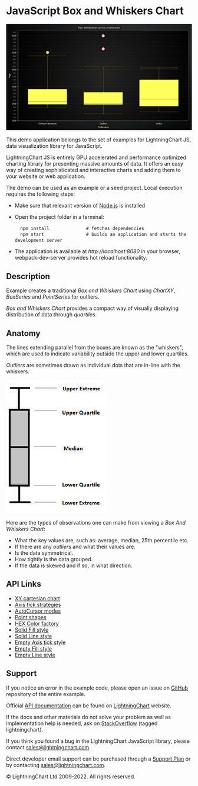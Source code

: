 # JavaScript Box and Whiskers Chart

![JavaScript Box and Whiskers Chart](boxPlot-darkGold.png)

This demo application belongs to the set of examples for LightningChart JS, data visualization library for JavaScript.

LightningChart JS is entirely GPU accelerated and performance optimized charting library for presenting massive amounts of data. It offers an easy way of creating sophisticated and interactive charts and adding them to your website or web application.

The demo can be used as an example or a seed project. Local execution requires the following steps:

-   Make sure that relevant version of [Node.js](https://nodejs.org/en/download/) is installed
-   Open the project folder in a terminal:

          npm install              # fetches dependencies
          npm start                # builds an application and starts the development server

-   The application is available at _http://localhost:8080_ in your browser, webpack-dev-server provides hot reload functionality.


## Description

Example creates a traditional _Box and Whiskers Chart_ using _ChartXY_, _BoxSeries_ and _PointSeries_ for outliers.

_Box and Whiskers Chart_ provides a compact way of visually displaying distribution of data through _quartiles_.

## Anatomy

The lines extending parallel from the boxes are known as the "whiskers", which are used to indicate variability outside the upper and lower quartiles.

_Outliers_ are sometimes drawn as individual dots that are in-line with the whiskers.

[//]: # 'IMPORTANT: The assets will not show before README.md is built - relative path is different!'

![](./assets/boxFigure.png)

Here are the types of observations one can make from viewing a _Box And Whiskers Chart_:

-   What the key values are, such as: average, median, 25th percentile etc.
-   If there are any _outliers_ and what their values are.
-   Is the data symmetrical.
-   How tightly is the data grouped.
-   If the data is skewed and if so, in what direction.


## API Links

* [XY cartesian chart]
* [Axis tick strategies]
* [AutoCursor modes]
* [Point shapes]
* [HEX Color factory]
* [Solid Fill style]
* [Solid Line style]
* [Empty Axis tick style]
* [Empty Fill style]
* [Empty Line style]


## Support

If you notice an error in the example code, please open an issue on [GitHub][0] repository of the entire example.

Official [API documentation][1] can be found on [LightningChart][2] website.

If the docs and other materials do not solve your problem as well as implementation help is needed, ask on [StackOverflow][3] (tagged lightningchart).

If you think you found a bug in the LightningChart JavaScript library, please contact sales@lightningchart.com.

Direct developer email support can be purchased through a [Support Plan][4] or by contacting sales@lightningchart.com.

[0]: https://github.com/Arction/
[1]: https://lightningchart.com/lightningchart-js-api-documentation/
[2]: https://lightningchart.com
[3]: https://stackoverflow.com/questions/tagged/lightningchart
[4]: https://lightningchart.com/support-services/

© LightningChart Ltd 2009-2022. All rights reserved.


[XY cartesian chart]: https://lightningchart.com/js-charts/api-documentation/v5.1.0/classes/ChartXY.html
[Axis tick strategies]: https://lightningchart.com/js-charts/api-documentation/v5.1.0/variables/AxisTickStrategies.html
[AutoCursor modes]: https://lightningchart.com/js-charts/api-documentation/v5.1.0/enums/AutoCursorModes.html
[Point shapes]: https://lightningchart.com/js-charts/api-documentation/v5.1.0/enums/PointShape.html
[HEX Color factory]: https://lightningchart.com/js-charts/api-documentation/v5.1.0/functions/ColorHEX.html
[Solid Fill style]: https://lightningchart.com/js-charts/api-documentation/v5.1.0/classes/SolidFill.html
[Solid Line style]: https://lightningchart.com/js-charts/api-documentation/v5.1.0/classes/SolidLine.html
[Empty Axis tick style]: https://lightningchart.com/js-charts/api-documentation/v5.1.0/variables/emptyTick.html
[Empty Fill style]: https://lightningchart.com/js-charts/api-documentation/v5.1.0/variables/emptyFill-1.html
[Empty Line style]: https://lightningchart.com/js-charts/api-documentation/v5.1.0/variables/emptyLine.html

